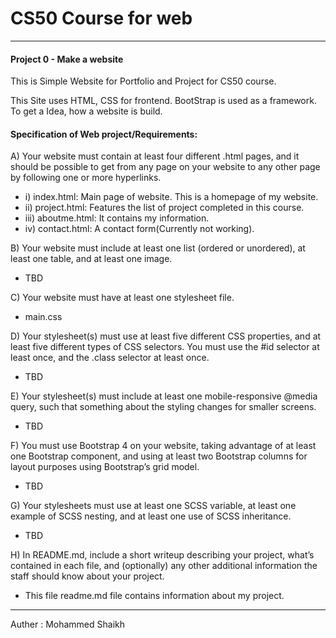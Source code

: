 # CS50 Course for web
-----------------------------------------------------------------
#### Project 0 - Make a website

This is Simple Website for Portfolio and Project for CS50 course.

This Site uses HTML, CSS for frontend. BootStrap is used as a framework. To get a
Idea, how a website is build.

#### Specification of Web project/Requirements:
A) Your website must contain at least four different .html pages, and it should be possible to get from any page on your website to any other page by following one or more hyperlinks.
-    i) index.html: Main page of website. This is a homepage of my website.
-    ii) project.html: Features the list of project completed in this course.
-    iii) aboutme.html: It contains my information.
-    iv) contact.html: A contact form(Currently not working).

B) Your website must include at least one list (ordered or unordered), at least one table, and at least one image.
-    TBD

C) Your website must have at least one stylesheet file.
-    main.css

D) Your stylesheet(s) must use at least five different CSS properties, and at least five different types of CSS selectors. You must use the #id selector at least once, and the .class selector at least once.
-    TBD

E) Your stylesheet(s) must include at least one mobile-responsive @media query, such that something about the styling changes for smaller screens.
-    TBD

F) You must use Bootstrap 4 on your website, taking advantage of at least one Bootstrap component, and using at least two Bootstrap columns for layout purposes using Bootstrap’s grid model.
-    TBD

G) Your stylesheets must use at least one SCSS variable, at least one example of SCSS nesting, and at least one use of SCSS inheritance.
-    TBD

H) In README.md, include a short writeup describing your project, what’s contained in each file, and (optionally) any other additional information the staff should know about your project.
-    This file readme.md file contains information about my project.


-----------------------------------------------------------------
Auther : Mohammed Shaikh
